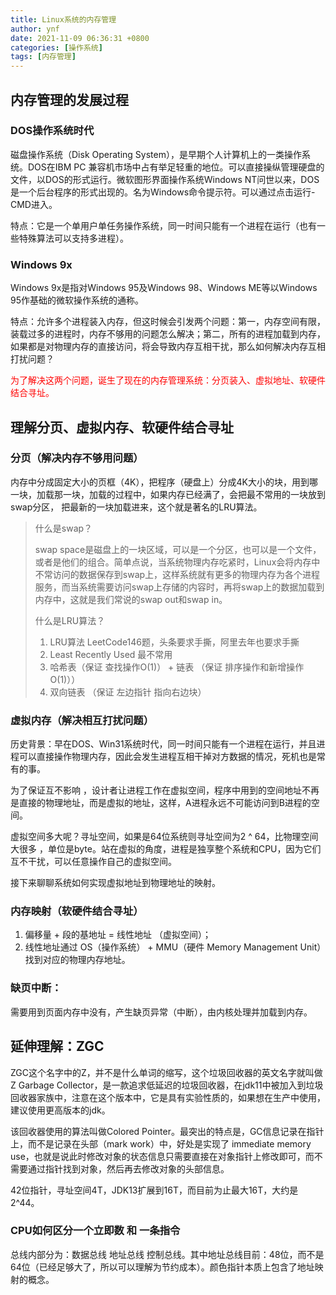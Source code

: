 ```yaml
---
title: Linux系统的内存管理
author: ynf
date: 2021-11-09 06:36:31 +0800
categories: [操作系统]
tags: [内存管理]
---
```

## 内存管理的发展过程

### DOS操作系统时代

磁盘操作系统（Disk Operating System），是早期个人计算机上的一类操作系统。DOS在IBM PC 兼容机市场中占有举足轻重的地位。可以直接操纵管理硬盘的文件，以DOS的形式运行。微软图形界面操作系统Windows NT问世以来，DOS是一个后台程序的形式出现的。名为Windows命令提示符。可以通过点击运行-CMD进入。

特点：它是一个单用户单任务操作系统，同一时间只能有一个进程在运行（也有一些特殊算法可以支持多进程）。

### Windows 9x

Windows 9x是指对Windows 95及Windows 98、Windows ME等以Windows 95作基础的微软操作系统的通称。

特点：允许多个进程装入内存，但这时候会引发两个问题：第一，内存空间有限，装载过多的进程时，内存不够用的问题怎么解决；第二，所有的进程加载到内存，如果都是对物理内存的直接访问，将会导致内存互相干扰，那么如何解决内存互相打扰问题？

<span style="color:red">为了解决这两个问题，诞生了现在的内存管理系统：分页装入、虚拟地址、软硬件结合寻址。</span>

## 理解分页、虚拟内存、软硬件结合寻址

### 分页（解决内存不够用问题）

内存中分成固定大小的页框（4K），把程序（硬盘上）分成4K大小的块，用到哪一块，加载那一块，加载的过程中，如果内存已经满了，会把最不常用的一块放到swap分区， 把最新的一块加载进来，这个就是著名的LRU算法。

> 什么是swap？
>
> swap space是磁盘上的一块区域，可以是一个分区，也可以是一个文件，或者是他们的组合。简单点说，当系统物理内存吃紧时，Linux会将内存中不常访问的数据保存到swap上，这样系统就有更多的物理内存为各个进程服务，而当系统需要访问swap上存储的内容时，再将swap上的数据加载到内存中，这就是我们常说的swap out和swap in。
>
> 什么是LRU算法？
>
> 1. LRU算法 LeetCode146题，头条要求手撕，阿里去年也要求手撕
> 2. Least Recently Used 最不常用
> 3. 哈希表（保证 查找操作O(1)） + 链表 （保证 排序操作和新增操作 O(1)））
> 4. 双向链表 （保证 左边指针 指向右边块）

### 虚拟内存（解决相互打扰问题）

历史背景：早在DOS、Win31系统时代，同一时间只能有一个进程在运行，并且进程可以直接操作物理内存，因此会发生进程互相干掉对方数据的情况，死机也是常有的事。

为了保证互不影响 ，设计者让进程工作在虚拟空间，程序中用到的空间地址不再是直接的物理地址，而是虚拟的地址，这样，A进程永远不可能访问到B进程的空间。

虚拟空间多大呢？寻址空间，如果是64位系统则寻址空间为2 ^ 64，比物理空间大很多 ，单位是byte。站在虚拟的角度，进程是独享整个系统和CPU，因为它们互不干扰，可以任意操作自己的虚拟空间。

接下来聊聊系统如何实现虚拟地址到物理地址的映射。

### 内存映射（软硬件结合寻址）

1. 偏移量 + 段的基地址 = 线性地址 （虚拟空间）；
2. 线性地址通过 OS（操作系统） + MMU（硬件 Memory Management Unit）找到对应的物理内存地址。

### 缺页中断：

需要用到页面内存中没有，产生缺页异常（中断），由内核处理并加载到内存。



## 延伸理解：ZGC

ZGC这个名字中的Z，并不是什么单词的缩写，这个垃圾回收器的英文名字就叫做Z Garbage Collector，是一款追求低延迟的垃圾回收器，在jdk11中被加入到垃圾回收器家族中，注意在这个版本中，它是具有实验性质的，如果想在生产中使用，建议使用更高版本的jdk。

该回收器使用的算法叫做Colored Pointer。最突出的特点是，GC信息记录在指针上，而不是记录在头部（mark work）中，好处是实现了 immediate memory use，也就是说此时修改对象的状态信息只需要直接在对象指针上修改即可，而不需要通过指针找到对象，然后再去修改对象的头部信息。

42位指针，寻址空间4T，JDK13扩展到16T，而目前为止最大16T，大约是2^44。

### CPU如何区分一个立即数 和 一条指令

总线内部分为：数据总线 地址总线 控制总线。其中地址总线目前：48位，而不是64位（已经足够大了，所以可以理解为节约成本）。颜色指针本质上包含了地址映射的概念。
